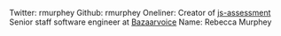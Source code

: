 Twitter: rmurphey
Github: rmurphey
Oneliner: Creator of <a href="https://github.com/rmurphey/js-assessment">js-assessment</a> </Br> Senior staff software engineer at <a href="http://www.bazaarvoice.com/">Bazaarvoice</a>
Name: Rebecca Murphey